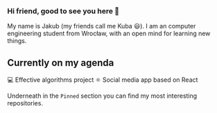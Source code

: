 ### Hi friend, good to see you here 👋
My name is Jakub (my friends call me Kuba 😃). I am an computer engineering student from Wrocław, with an open mind for learning new things.
## Currently on my agenda
💻 Effective algorithms project 
⚛️ Social media app based on React

Underneath in the `Pinned` section you can find my most interesting repositories.
<!--
**wrzchwc/wrzchwc** is a ✨ _special_ ✨ repository because its `README.md` (this file) appears on your GitHub profile.

Here are some ideas to get you started:

- 🔭 I’m currently working on ...
- 🌱 I’m currently learning ...
- 👯 I’m looking to collaborate on ...
- 🤔 I’m looking for help with ...
- 💬 Ask me about ...
- 📫 How to reach me: ...
- 😄 Pronouns: ...
- ⚡ Fun fact: ...
-->
